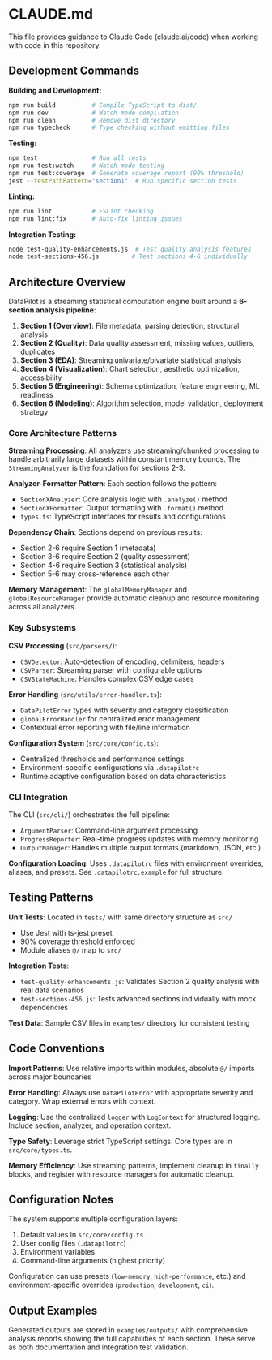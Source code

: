 # CLAUDE.md

This file provides guidance to Claude Code (claude.ai/code) when working with code in this repository.

## Development Commands

**Building and Development:**
```bash
npm run build          # Compile TypeScript to dist/
npm run dev            # Watch mode compilation
npm run clean          # Remove dist directory
npm run typecheck      # Type checking without emitting files
```

**Testing:**
```bash
npm test               # Run all tests
npm run test:watch     # Watch mode testing
npm run test:coverage  # Generate coverage report (90% threshold)
jest --testPathPattern="section1"  # Run specific section tests
```

**Linting:**
```bash
npm run lint           # ESLint checking
npm run lint:fix       # Auto-fix linting issues
```

**Integration Testing:**
```bash
node test-quality-enhancements.js  # Test quality analysis features
node test-sections-456.js         # Test sections 4-6 individually
```

## Architecture Overview

DataPilot is a streaming statistical computation engine built around a **6-section analysis pipeline**:

1. **Section 1 (Overview)**: File metadata, parsing detection, structural analysis
2. **Section 2 (Quality)**: Data quality assessment, missing values, outliers, duplicates  
3. **Section 3 (EDA)**: Streaming univariate/bivariate statistical analysis
4. **Section 4 (Visualization)**: Chart selection, aesthetic optimization, accessibility
5. **Section 5 (Engineering)**: Schema optimization, feature engineering, ML readiness
6. **Section 6 (Modeling)**: Algorithm selection, model validation, deployment strategy

### Core Architecture Patterns

**Streaming Processing**: All analyzers use streaming/chunked processing to handle arbitrarily large datasets within constant memory bounds. The `StreamingAnalyzer` is the foundation for sections 2-3.

**Analyzer-Formatter Pattern**: Each section follows the pattern:
- `SectionXAnalyzer`: Core analysis logic with `.analyze()` method
- `SectionXFormatter`: Output formatting with `.format()` method  
- `types.ts`: TypeScript interfaces for results and configurations

**Dependency Chain**: Sections depend on previous results:
- Section 2-6 require Section 1 (metadata)
- Section 3-6 require Section 2 (quality assessment)
- Section 4-6 require Section 3 (statistical analysis)
- Section 5-6 may cross-reference each other

**Memory Management**: The `globalMemoryManager` and `globalResourceManager` provide automatic cleanup and resource monitoring across all analyzers.

### Key Subsystems

**CSV Processing** (`src/parsers/`):
- `CSVDetector`: Auto-detection of encoding, delimiters, headers
- `CSVParser`: Streaming parser with configurable options
- `CSVStateMachine`: Handles complex CSV edge cases

**Error Handling** (`src/utils/error-handler.ts`):
- `DataPilotError` types with severity and category classification
- `globalErrorHandler` for centralized error management
- Contextual error reporting with file/line information

**Configuration System** (`src/core/config.ts`):
- Centralized thresholds and performance settings
- Environment-specific configurations via `.datapilotrc`
- Runtime adaptive configuration based on data characteristics

### CLI Integration

The CLI (`src/cli/`) orchestrates the full pipeline:
- `ArgumentParser`: Command-line argument processing
- `ProgressReporter`: Real-time progress updates with memory monitoring
- `OutputManager`: Handles multiple output formats (markdown, JSON, etc.)

**Configuration Loading**: Uses `.datapilotrc` files with environment overrides, aliases, and presets. See `.datapilotrc.example` for full structure.

## Testing Patterns

**Unit Tests**: Located in `tests/` with same directory structure as `src/`
- Use Jest with ts-jest preset
- 90% coverage threshold enforced
- Module aliases `@/` map to `src/`

**Integration Tests**: 
- `test-quality-enhancements.js`: Validates Section 2 quality analysis with real data scenarios
- `test-sections-456.js`: Tests advanced sections individually with mock dependencies

**Test Data**: Sample CSV files in `examples/` directory for consistent testing

## Code Conventions

**Import Patterns**: Use relative imports within modules, absolute `@/` imports across major boundaries

**Error Handling**: Always use `DataPilotError` with appropriate severity and category. Wrap external errors with context.

**Logging**: Use the centralized `logger` with `LogContext` for structured logging. Include section, analyzer, and operation context.

**Type Safety**: Leverage strict TypeScript settings. Core types are in `src/core/types.ts`.

**Memory Efficiency**: Use streaming patterns, implement cleanup in `finally` blocks, and register with resource managers for automatic cleanup.

## Configuration Notes

The system supports multiple configuration layers:
1. Default values in `src/core/config.ts`
2. User config files (`.datapilotrc`)
3. Environment variables
4. Command-line arguments (highest priority)

Configuration can use presets (`low-memory`, `high-performance`, etc.) and environment-specific overrides (`production`, `development`, `ci`).

## Output Examples

Generated outputs are stored in `examples/outputs/` with comprehensive analysis reports showing the full capabilities of each section. These serve as both documentation and integration test validation.